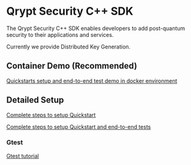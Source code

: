 
# Qrypt Security C++ SDK
The Qrypt Security C++ SDK enables developers to add post-quantum security to their applications and services.

Currently we provide Distributed Key Generation.

## Container Demo (Recommended)
[Quickstarts setup and end-to-end test demo in docker environment](demo/README.md)

## Detailed Setup
[Complete steps to setup Quickstart](KeyGenDistributed/README.md)

[Complete steps to setup Quickstart and end-to-end tests](README_END2END_TEST.md)

### Gtest
[Gtest tutorial](KeyGenDistributed/gtests/README.md)
